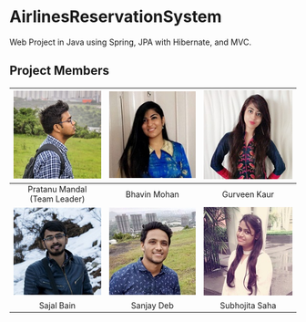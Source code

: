 # AirlinesReservationSystem

Web Project in Java using Spring, JPA with Hibernate, and MVC.
<!--
![Screenshot 1](./screenshots/screenshot1.png)
<br/><br/><br/><br/>
-->
Project Members
---------------

![Pratanu Mandal<br>(Team Leader)](./images/pratanu.jpg)|![Bhavin Mohan](./images/bhavin.jpg)|![Gurveen Kaur](./images/gurveen.jpg)|
:------------------------------------------------------:|:----------------------------------:|:-----------------------------------:|
Pratanu Mandal<br>(Team Leader)                         |Bhavin Mohan                        |Gurveen Kaur                         |
![Sajal Bain](./images/sajal.jpg)|![Sanjay Deb](./images/sanjay.jpg)|![Subhojita Saha](./images/subhojita.jpg)|
Sajal Bain                       |Sanjay Deb                        |Subhojita Saha                           |
